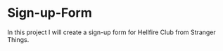 # Sign-up-Form

In this project I will create a sign-up form for Hellfire Club from Stranger Things.

